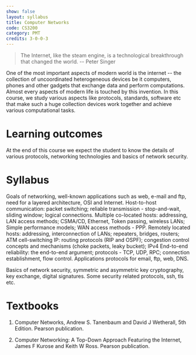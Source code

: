 ```yaml
---
show: false
layout: syllabus
title: Computer Networks
code: CS3200
category: PMT
credits: 3-0-0-3
---
```


> The Internet, like the steam engine, is a technological breakthrough
> that changed the world.  -- Peter Singer

One of the most important aspects of modern world is the internet --
the collection of uncoordinated heterogeneous devices be it computers,
phones and other gadgets that exchange data and perform
computations. Almost every aspects of modern life is touched by this
invention. In this course, we study various aspects like protocols,
standards, software etc that make such a huge collection devices work
together and achieve various computational tasks.

# Learning outcomes

At the end of this course we expect the student to know the details of
various protocols, networking technologies and basics of network
security.

# Syllabus

Goals of networking, well-known applications such as web, e-mail and
ftp, need for a layered architecture, OSI and Internet. Host-to-host
communication: packet switching; reliable transmission -
stop-and-wait, sliding window; logical connections. Multiple
co-located hosts: addressing, LAN access methods; CSMA/CD, Ethernet,
Token passing, wireless LANs; Simple performance models; WAN access
methods - PPP. Remotely located hosts: addressing, interconnection of
LANs; repeaters, bridges, routers; ATM cell-switching IP: routing
protocols (RIP and OSPF); congestion control concepts and mechanisms
(choke packets, leaky bucket); IPv4 End-to-end reliability: the
end-to-end argument; protocols - TCP, UDP, RPC; connection
establishment, flow control. Applications protocols for email, ftp,
web, DNS.

Basics of network security, symmetric and asymmetric key cryptography,
key exchange, digital signatures. Some security related protocols,
ssh, tls etc.

# Textbooks

1. Computer Networks, Andrew S. Tanenbaum and David J Wetherall, 5th
   Edition.  Pearson publication.

2. Computer Networking: A Top-Down Approach Featuring the Internet,
   James F Kurose and Keith W Ross. Pearson publication.
